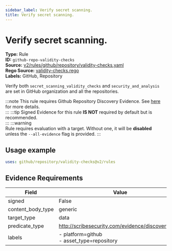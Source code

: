 ```yaml
---
sidebar_label: Verify secret scanning.
title: Verify secret scanning.
---  
```

# Verify secret scanning.  
**Type:** Rule  
**ID:** `github-repo-validity-checks`  
**Source:** [v2/rules/github/repository/validity-checks.yaml](https://github.com/scribe-public/sample-policies/blob/main/v2/rules/github/repository/validity-checks.yaml)  
**Rego Source:** [validity-checks.rego](https://github.com/scribe-public/sample-policies/blob/main/v2/rules/github/repository/validity-checks.rego)  
**Labels:** GitHub, Repository  

Verify both `secret_scanning_validity_checks` and `security_and_analysis` are set in GitHub organization and all the repositories.

:::note 
This rule requires Github Repository Discovery Evidence. See [here](https://deploy-preview-299--scribe-security.netlify.app/docs/platforms/discover#github-discovery) for more details.  
::: 
:::tip 
Signed Evidence for this rule **IS NOT** required by default but is recommended.  
::: 
:::warning  
Rule requires evaluation with a target. Without one, it will be **disabled** unless the `--all-evidence` flag is provided.
::: 

## Usage example

```yaml
uses: github/repository/validity-checks@v2/rules
```

## Evidence Requirements  
| Field | Value |
|-------|-------|
| signed | False |
| content_body_type | generic |
| target_type | data |
| predicate_type | http://scribesecurity.com/evidence/discovery/v0.1 |
| labels | - platform=github<br/>- asset_type=repository |

